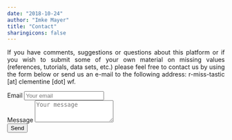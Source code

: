 ```yaml
---
date: "2018-10-24"
author: "Imke Mayer"
title: "Contact"
sharingicons: false
---
```




<p align="justify">If you have comments, suggestions or questions about this platform or if you wish to submit some of your own material on missing values (references, tutorials, data sets, etc.) please feel free to contact us by using the form below or send us an e-mail to the following address: r-miss-tastic [at] clementine [dot] wf.</p>


<form method="POST" action="https://formspree.io/r-miss-tastic@clementine.wf">
    <div class="form-group">
        <label for="emailAddress">Email</label>
        <input type="email" class="form-control" name="email" id="emailAddress" placeholder="Your email">
    </div>
    <div class="form-group">
        <label for="message">Message</label>
        <textarea class="form-control" name="message" id="message" placeholder="Your message" rows="3"></textarea>
    </div>
    <button type="submit" class="btn btn-primary">Send</button>
</form>

<br />